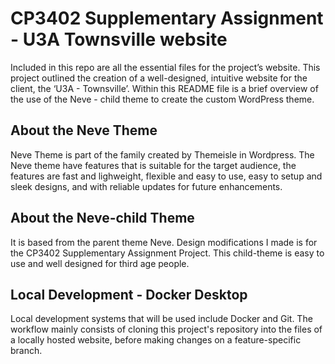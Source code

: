 # CP3402 Supplementary Assignment - U3A Townsville website

Included in this repo are all the essential files for the project’s website. This project outlined the creation of a well-designed, intuitive website for the client, the ‘U3A - Townsville’. Within this README file is a brief overview of the use of the Neve - child theme to create the custom WordPress theme.

## About the Neve Theme

Neve Theme is part of the family created by Themeisle in Wordpress. The Neve theme have features that is suitable for the target audience, the features are fast and lighweight, flexible and easy to use, easy to setup and sleek designs, and with reliable updates for future enhancements.

## About the Neve-child Theme

It is based from the parent theme Neve. Design modifications I made is for the CP3402 Supplementary Assignment Project. This child-theme is easy to use and well designed for third age people.

## Local Development - Docker Desktop

Local development systems that will be used include Docker and Git. The workflow mainly consists of cloning this project's repository into the files of a locally hosted website, before making changes on a feature-specific branch.

